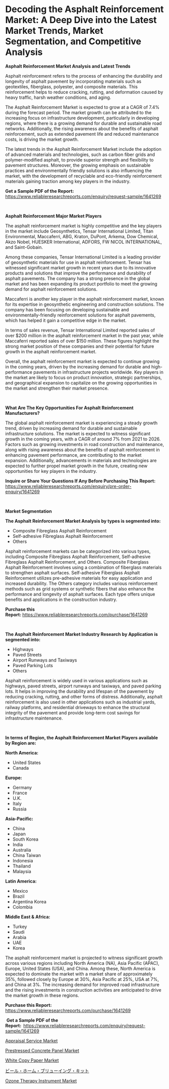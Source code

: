 <p><h1>Decoding the Asphalt Reinforcement Market: A Deep Dive into the Latest Market Trends, Market Segmentation, and Competitive Analysis</h1></p><p><strong>Asphalt Reinforcement Market Analysis and Latest Trends</strong></p>
<p><p>Asphalt reinforcement refers to the process of enhancing the durability and longevity of asphalt pavement by incorporating materials such as geotextiles, fiberglass, polyester, and composite materials. This reinforcement helps to reduce cracking, rutting, and deformation caused by heavy traffic, harsh weather conditions, and aging.</p><p>The Asphalt Reinforcement Market is expected to grow at a CAGR of 7.4% during the forecast period. The market growth can be attributed to the increasing focus on infrastructure development, particularly in developing regions, where there is a growing demand for durable and sustainable road networks. Additionally, the rising awareness about the benefits of asphalt reinforcement, such as extended pavement life and reduced maintenance costs, is driving the market growth.</p><p>The latest trends in the Asphalt Reinforcement Market include the adoption of advanced materials and technologies, such as carbon fiber grids and polymer-modified asphalt, to provide superior strength and flexibility to pavement structures. Moreover, the growing emphasis on sustainable practices and environmentally friendly solutions is also influencing the market, with the development of recyclable and eco-friendly reinforcement materials gaining traction among key players in the industry.</p></p>
<p><strong>Get a Sample PDF of the Report:&nbsp;</strong> <a href="https://www.reliableresearchreports.com/enquiry/request-sample/1641269">https://www.reliableresearchreports.com/enquiry/request-sample/1641269</a></p>
<p>&nbsp;</p>
<p><strong>Asphalt Reinforcement Major Market Players</strong></p>
<p><p>The asphalt reinforcement market is highly competitive and the key players in the market include Geosynthetics, Tensar International Limited, Titan Environmental, Maccaferri, ABG, Kraton, DuPont, Arkema, Dow Chemical, Akzo Nobel, HUESKER International, ADFORS, FW NICOL INTERNATIONAL, and Saint-Gobain.</p><p>Among these companies, Tensar International Limited is a leading provider of geosynthetic materials for use in asphalt reinforcement. Tensar has witnessed significant market growth in recent years due to its innovative products and solutions that improve the performance and durability of asphalt pavements. The company has a strong presence in the global market and has been expanding its product portfolio to meet the growing demand for asphalt reinforcement solutions.</p><p>Maccaferri is another key player in the asphalt reinforcement market, known for its expertise in geosynthetic engineering and construction solutions. The company has been focusing on developing sustainable and environmentally-friendly reinforcement solutions for asphalt pavements, which has helped it gain a competitive edge in the market.</p><p>In terms of sales revenue, Tensar International Limited reported sales of over $200 million in the asphalt reinforcement market in the past year, while Maccaferri reported sales of over $150 million. These figures highlight the strong market position of these companies and their potential for future growth in the asphalt reinforcement market.</p><p>Overall, the asphalt reinforcement market is expected to continue growing in the coming years, driven by the increasing demand for durable and high-performance pavements in infrastructure projects worldwide. Key players in the market are likely to focus on product innovation, strategic partnerships, and geographical expansion to capitalize on the growing opportunities in the market and strengthen their market presence.</p></p>
<p>&nbsp;</p>
<p><strong>What Are The Key Opportunities For Asphalt Reinforcement Manufacturers?</strong></p>
<p><p>The global asphalt reinforcement market is experiencing a steady growth trend, driven by increasing demand for durable and sustainable infrastructure solutions. The market is expected to witness significant growth in the coming years, with a CAGR of around 7% from 2021 to 2026. Factors such as growing investments in road construction and maintenance, along with rising awareness about the benefits of asphalt reinforcement in enhancing pavement performance, are contributing to the market expansion. Additionally, advancements in materials and technologies are expected to further propel market growth in the future, creating new opportunities for key players in the industry.</p></p>
<p><strong>Inquire or Share Your Questions If Any Before Purchasing This Report:</strong> <a href="https://www.reliableresearchreports.com/enquiry/pre-order-enquiry/1641269">https://www.reliableresearchreports.com/enquiry/pre-order-enquiry/1641269</a></p>
<p>&nbsp;</p>
<p><strong>Market Segmentation</strong></p>
<p><strong>The Asphalt Reinforcement Market Analysis by types is segmented into:</strong></p>
<p><ul><li>Composite Fibreglass Asphalt Reinforcement</li><li>Self-adhesive Fibreglass Asphalt Reinforcement</li><li>Others</li></ul></p>
<p><p>Asphalt reinforcement markets can be categorized into various types, including Composite Fibreglass Asphalt Reinforcement, Self-adhesive Fibreglass Asphalt Reinforcement, and Others. Composite Fiberglass Asphalt Reinforcement involves using a combination of fiberglass materials to strengthen asphalt surfaces. Self-adhesive Fiberglass Asphalt Reinforcement utilizes pre-adhesive materials for easy application and increased durability. The Others category includes various reinforcement methods such as grid systems or synthetic fibers that also enhance the performance and longevity of asphalt surfaces. Each type offers unique benefits and applications in the construction industry.</p></p>
<p><strong>Purchase this Report:&nbsp;</strong><a href="https://www.reliableresearchreports.com/purchase/1641269">https://www.reliableresearchreports.com/purchase/1641269</a></p>
<p>&nbsp;</p>
<p><strong>The Asphalt Reinforcement Market Industry Research by Application is segmented into:</strong></p>
<p><ul><li>Highways</li><li>Paved Streets</li><li>Airport Runways and Taxiways</li><li>Paved Parking Lots</li><li>Others</li></ul></p>
<p><p>Asphalt reinforcement is widely used in various applications such as highways, paved streets, airport runways and taxiways, and paved parking lots. It helps in improving the durability and lifespan of the pavement by reducing cracking, rutting, and other forms of distress. Additionally, asphalt reinforcement is also used in other applications such as industrial yards, railway platforms, and residential driveways to enhance the structural integrity of the pavement and provide long-term cost savings for infrastructure maintenance.</p></p>
<p>&nbsp;</p>
<p><strong>In terms of Region, the Asphalt Reinforcement Market Players available by Region are:</strong></p>
<p>
    <p> <strong> North America: </strong>
        <ul>
            <li>United States</li>
            <li>Canada</li>
        </ul>
        </p> 
    <p> <strong> Europe: </strong>
        <ul>
            <li>Germany</li>
            <li>France</li>
            <li>U.K.</li>
            <li>Italy</li>
            <li>Russia</li>
        </ul>
        </p> 
    <p> <strong> Asia-Pacific: </strong>
        <ul>
            <li>China</li>
            <li>Japan</li>
            <li>South Korea</li>
            <li>India</li>
            <li>Australia</li>
            <li>China Taiwan</li>
            <li>Indonesia</li>
            <li>Thailand</li>
            <li>Malaysia</li>
        </ul>
        </p> 
    <p> <strong> Latin America: </strong>
        <ul>
            <li>Mexico</li>
            <li>Brazil</li>
            <li>Argentina Korea</li>
            <li>Colombia</li>
        </ul>
        </p> 
    <p> <strong> Middle East & Africa: </strong>
        <ul>
            <li>Turkey</li>
            <li>Saudi</li>
            <li>Arabia</li>
            <li>UAE</li>
            <li>Korea</li>
        </ul>
    </p>
    </p>
<p><p>The asphalt reinforcement market is projected to witness significant growth across various regions including North America (NA), Asia Pacific (APAC), Europe, United States (USA), and China. Among these, North America is expected to dominate the market with a market share of approximately 35%, followed closely by Europe at 30%, Asia Pacific at 25%, USA at 7%, and China at 3%. The increasing demand for improved road infrastructure and the rising investments in construction activities are anticipated to drive the market growth in these regions.</p></p>
<p><strong>Purchase this Report: </strong><a href="https://www.reliableresearchreports.com/purchase/1641269">https://www.reliableresearchreports.com/purchase/1641269</a></p>
<p>&nbsp;<strong>Get a Sample PDF of the Report:&nbsp;&nbsp;</strong><a href="https://www.reliableresearchreports.com/enquiry/request-sample/1641269">https://www.reliableresearchreports.com/enquiry/request-sample/1641269</a></p>
<p><strong></strong></p>
<p><p><a href="https://issuu.com/reportprime-2/docs/appraisal-service-market-size-2030.pptx">Appraisal Service Market</a></p><p><a href="https://github.com/jerrycopelandthomaswsqd8q/Market-Research-Report-List-1/blob/main/prestressed-concrete-panel-market.md">Prestressed Concrete Panel Market</a></p><p><a href="https://github.com/brenzgnarento/Market-Research-Report-List-1/blob/main/white-copy-paper-market.md">White Copy Paper Market</a></p><p><a href="https://github.com/jkjreqjscoxx7/Market-Research-Report-List-1/blob/main/8602841193957.md">ビール・ホーム・ブリューイング・キット</a></p><p><a href="https://issuu.com/reportprime-2/docs/ozone-therapy-instrument-market-size-2030.pptx">Ozone Therapy Instrument Market</a></p></p>